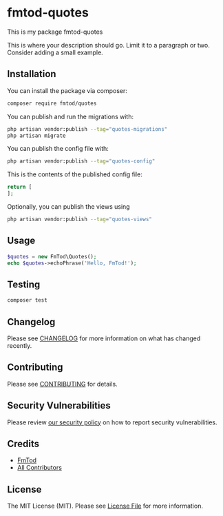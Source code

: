 # fmtod-quotes

This is my package fmtod-quotes


This is where your description should go. Limit it to a paragraph or two. Consider adding a small example.

## Installation

You can install the package via composer:

```bash
composer require fmtod/quotes
```

You can publish and run the migrations with:

```bash
php artisan vendor:publish --tag="quotes-migrations"
php artisan migrate
```

You can publish the config file with:

```bash
php artisan vendor:publish --tag="quotes-config"
```

This is the contents of the published config file:

```php
return [
];
```

Optionally, you can publish the views using

```bash
php artisan vendor:publish --tag="quotes-views"
```

## Usage

```php
$quotes = new FmTod\Quotes();
echo $quotes->echoPhrase('Hello, FmTod!');
```

## Testing

```bash
composer test
```

## Changelog

Please see [CHANGELOG](CHANGELOG.md) for more information on what has changed recently.

## Contributing

Please see [CONTRIBUTING](CONTRIBUTING.md) for details.

## Security Vulnerabilities

Please review [our security policy](../../security/policy) on how to report security vulnerabilities.

## Credits

- [FmTod](https://github.com/FmTod2)
- [All Contributors](../../contributors)

## License

The MIT License (MIT). Please see [License File](LICENSE.md) for more information.
